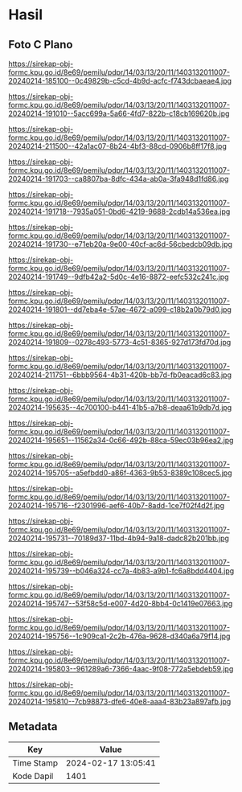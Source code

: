 # Hasil

## Foto C Plano

https://sirekap-obj-formc.kpu.go.id/8e69/pemilu/pdpr/14/03/13/20/11/1403132011007-20240214-185100--0c49829b-c5cd-4b9d-acfc-f743dcbaeae4.jpg

https://sirekap-obj-formc.kpu.go.id/8e69/pemilu/pdpr/14/03/13/20/11/1403132011007-20240214-191010--5acc699a-5a66-4fd7-822b-c18cb169620b.jpg

https://sirekap-obj-formc.kpu.go.id/8e69/pemilu/pdpr/14/03/13/20/11/1403132011007-20240214-211500--42a1ac07-8b24-4bf3-88cd-0906b8ff17f8.jpg

https://sirekap-obj-formc.kpu.go.id/8e69/pemilu/pdpr/14/03/13/20/11/1403132011007-20240214-191703--ca8807ba-8dfc-434a-ab0a-3fa948d1fd86.jpg

https://sirekap-obj-formc.kpu.go.id/8e69/pemilu/pdpr/14/03/13/20/11/1403132011007-20240214-191718--7935a051-0bd6-4219-9688-2cdb14a536ea.jpg

https://sirekap-obj-formc.kpu.go.id/8e69/pemilu/pdpr/14/03/13/20/11/1403132011007-20240214-191730--e71eb20a-9e00-40cf-ac6d-56cbedcb09db.jpg

https://sirekap-obj-formc.kpu.go.id/8e69/pemilu/pdpr/14/03/13/20/11/1403132011007-20240214-191749--9dfb42a2-5d0c-4e16-8872-eefc532c241c.jpg

https://sirekap-obj-formc.kpu.go.id/8e69/pemilu/pdpr/14/03/13/20/11/1403132011007-20240214-191801--dd7eba4e-57ae-4672-a099-c18b2a0b79d0.jpg

https://sirekap-obj-formc.kpu.go.id/8e69/pemilu/pdpr/14/03/13/20/11/1403132011007-20240214-191809--0278c493-5773-4c51-8365-927d173fd70d.jpg

https://sirekap-obj-formc.kpu.go.id/8e69/pemilu/pdpr/14/03/13/20/11/1403132011007-20240214-211751--6bbb9564-4b31-420b-bb7d-fb0eacad6c83.jpg

https://sirekap-obj-formc.kpu.go.id/8e69/pemilu/pdpr/14/03/13/20/11/1403132011007-20240214-195635--4c700100-b441-41b5-a7b8-deaa61b9db7d.jpg

https://sirekap-obj-formc.kpu.go.id/8e69/pemilu/pdpr/14/03/13/20/11/1403132011007-20240214-195651--11562a34-0c66-492b-88ca-59ec03b96ea2.jpg

https://sirekap-obj-formc.kpu.go.id/8e69/pemilu/pdpr/14/03/13/20/11/1403132011007-20240214-195705--a5efbdd0-a86f-4363-9b53-8389c108cec5.jpg

https://sirekap-obj-formc.kpu.go.id/8e69/pemilu/pdpr/14/03/13/20/11/1403132011007-20240214-195716--f2301996-aef6-40b7-8add-1ce7f02f4d2f.jpg

https://sirekap-obj-formc.kpu.go.id/8e69/pemilu/pdpr/14/03/13/20/11/1403132011007-20240214-195731--70189d37-11bd-4b94-9a18-dadc82b201bb.jpg

https://sirekap-obj-formc.kpu.go.id/8e69/pemilu/pdpr/14/03/13/20/11/1403132011007-20240214-195739--b046a324-cc7a-4b83-a9b1-fc6a8bdd4404.jpg

https://sirekap-obj-formc.kpu.go.id/8e69/pemilu/pdpr/14/03/13/20/11/1403132011007-20240214-195747--53f58c5d-e007-4d20-8bb4-0c1419e07663.jpg

https://sirekap-obj-formc.kpu.go.id/8e69/pemilu/pdpr/14/03/13/20/11/1403132011007-20240214-195756--1c909ca1-2c2b-476a-9628-d340a6a79f14.jpg

https://sirekap-obj-formc.kpu.go.id/8e69/pemilu/pdpr/14/03/13/20/11/1403132011007-20240214-195803--961289a6-7366-4aac-9f08-772a5ebdeb59.jpg

https://sirekap-obj-formc.kpu.go.id/8e69/pemilu/pdpr/14/03/13/20/11/1403132011007-20240214-195810--7cb98873-dfe6-40e8-aaa4-83b23a897afb.jpg


## Metadata

| Key        | Value               |
| ---------- | ------------------- |
| Time Stamp | 2024-02-17 13:05:41 |
| Kode Dapil | 1401                |



